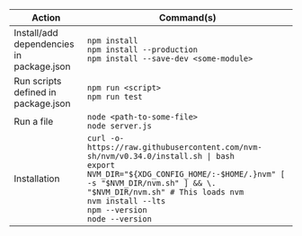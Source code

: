 | Action                                   | Command(s)                                                                                                                                                                                                                                                                   |
|------------------------------------------|------------------------------------------------------------------------------------------------------------------------------------------------------------------------------------------------------------------------------------------------------------------------------|
| Install/add dependencies in package.json | `npm install`<br/>`npm install --production`<br/>`npm install --save-dev <some-module>`                                                                                                                                                                                      |
| Run scripts defined in package.json      | `npm run <script>`<br/>`npm run test`                                                                                                                                                                                                                                        |
| Run a file                               | `node <path-to-some-file>`<br/>`node server.js`                                                                                                                                                                                                                              |
| Installation                             | `curl -o- https://raw.githubusercontent.com/nvm-sh/nvm/v0.34.0/install.sh \| bash`<br/>`export NVM_DIR="${XDG_CONFIG_HOME/:-$HOME/.}nvm" [ -s "$NVM_DIR/nvm.sh" ] && \. "$NVM_DIR/nvm.sh" # This loads nvm`<br/>`nvm install --lts`<br/>`npm --version`<br/>`node --version` |
